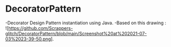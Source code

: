 # DecoratorPattern
-Decorator Design Pattern instantiation using Java.
-Based on this drawing : 
![https://github.com/Scrappers-glitch/DecoratorPattern/blob/main/Screenshot%20at%202021-07-03%2023-39-50.png].
